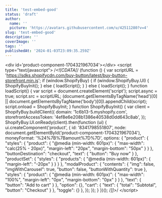 ```yaml
---
title: 'test-embed-good'
status: 'draft'
author:
  name: ''
  picture: 'https://avatars.githubusercontent.com/u/42511280?v=4'
slug: 'test-embed-good'
description: ''
coverImage: ''
tags: ''
publishedAt: '2024-01-03T23:09:35.259Z'
---
```


&lt;div id='product-component-1704321967034'&gt;&lt;/div&gt; &lt;script type="text/javascript"&gt; /*&lt;!\[CDATA\[*/ (function () { var scriptURL = 'https://sdks.shopifycdn.com/buy-button/latest/buy-button-storefront.min.js'; if (window.ShopifyBuy) { if (window.ShopifyBuy.UI) { ShopifyBuyInit(); } else { loadScript(); } } else { loadScript(); } function loadScript() { var script = document.createElement('script'); script.async = true; script.src = scriptURL; (document.getElementsByTagName('head')\[0\] || document.getElementsByTagName('body')\[0\]).appendChild(script); script.onload = ShopifyBuyInit; } function ShopifyBuyInit() { var client = ShopifyBuy.buildClient({ domain: '1c6b13-5.myshopify.com', storefrontAccessToken: '4ef8e6e208b1386e40538d0dd643c8ab', }); ShopifyBuy.UI.onReady(client).then(function (ui) { ui.createComponent('product', { id: '8341798551807', node: document.getElementById('product-component-1704321967034'), moneyFormat: '%24%7B%7Bamount%7D%7D', options: { "product": { "styles": { "product": { "@media (min-width: 601px)": { "max-width": "calc(25% - 20px)", "margin-left": "20px", "margin-bottom": "50px" } } }, "buttonDestination": "checkout", "text": { "button": "Buy now" } }, "productSet": { "styles": { "products": { "@media (min-width: 601px)": { "margin-left": "-20px" } } } }, "modalProduct": { "contents": { "img": false, "imgWithCarousel": true, "button": false, "buttonWithQuantity": true }, "styles": { "product": { "@media (min-width: 601px)": { "max-width": "100%", "margin-left": "0px", "margin-bottom": "0px" } } }, "text": { "button": "Add to cart" } }, "option": {}, "cart": { "text": { "total": "Subtotal", "button": "Checkout" } }, "toggle": {} }, }); }); } })(); /*\]\]&gt;*/ &lt;/script&gt;